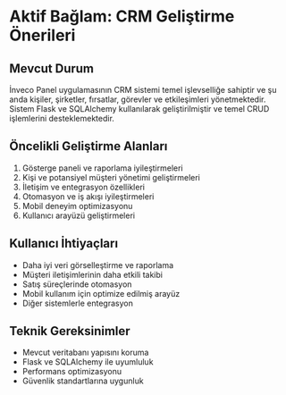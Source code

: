 # Aktif Bağlam: CRM Geliştirme Önerileri

## Mevcut Durum
İnveco Panel uygulamasının CRM sistemi temel işlevselliğe sahiptir ve şu anda kişiler, şirketler, fırsatlar, görevler ve etkileşimleri yönetmektedir. Sistem Flask ve SQLAlchemy kullanılarak geliştirilmiştir ve temel CRUD işlemlerini desteklemektedir.

## Öncelikli Geliştirme Alanları
1. Gösterge paneli ve raporlama iyileştirmeleri
2. Kişi ve potansiyel müşteri yönetimi geliştirmeleri
3. İletişim ve entegrasyon özellikleri
4. Otomasyon ve iş akışı iyileştirmeleri
5. Mobil deneyim optimizasyonu
6. Kullanıcı arayüzü geliştirmeleri

## Kullanıcı İhtiyaçları
- Daha iyi veri görselleştirme ve raporlama
- Müşteri iletişimlerinin daha etkili takibi
- Satış süreçlerinde otomasyon
- Mobil kullanım için optimize edilmiş arayüz
- Diğer sistemlerle entegrasyon

## Teknik Gereksinimler
- Mevcut veritabanı yapısını koruma
- Flask ve SQLAlchemy ile uyumluluk
- Performans optimizasyonu
- Güvenlik standartlarına uygunluk